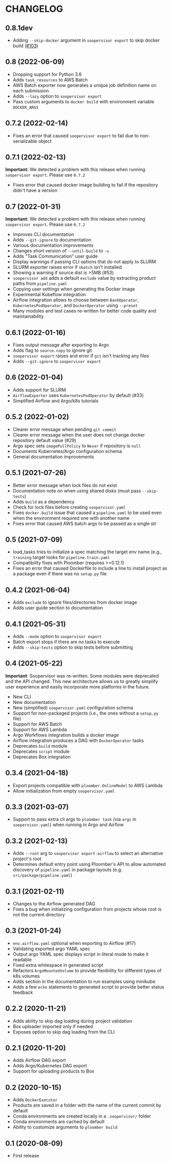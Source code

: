 CHANGELOG
=========

0.8.1dev
--------
* Adding `--skip-docker` argument in `soopervisor export` to skip docker build ([#103](https://github.com/ploomber/soopervisor/issues/103))

0.8 (2022-06-09)
----------------
* Dropping support for Python 3.6
* Adds ``task_resources`` to AWS Batch
* AWS Batch exporter now generates a unique job definition name on each submission
* Adds ``--lazy`` option to ``soopervisor export``
* Pass custom arguments to ``docker build`` with environment variable ``DOCKER_ARGS``

0.7.2 (2022-02-14)
------------------
* Fixes an error that caused ``soopervisor export`` to fail due to non-serializable object

0.7.1 (2022-02-13)
------------------
**Important:** We detected a problem with this release when running ``soopervisor export``. Please use ``0.7.2``

* Fixes error that caused docker image building to fail if the repository didn't have a version

0.7 (2022-01-31)
----------------

**Important:** We detected a problem with this release when running ``soopervisor export``. Please use ``0.7.2``

* Improves CLI documentation
* Adds ``--git-ignore`` to documentation
* Various documentation improvements
* Changes short version of ``--until-build`` to ``-u``
* Adds "Task Communication" user guide
* Display warnings if passing CLI options that do not apply to SLURM
* SLURM exporter raises error if ``sbatch`` isn't installed
* Showing a warning if source dist is >5MB  (#53)
* ``soopervisor add`` adds a default ``exclude`` value by extracting product paths from ``pipeline.yaml``
* Copying user settings when generating the Docker image
* Experimental Kubeflow integration
* Airflow integration allows to choose between ``BashOperator``, ``KubernetesPodOperator``, and ``DockerOperator`` using ``--preset``
* Many modules and test cases re-written for better code quality and maintainability

0.6.1 (2022-01-16)
------------------
* Fixes output message after exporting to Argo
* Adds flag to ``source.copy`` to ignore git
* ``soopervisor export`` raises and error if ``git`` isn't tracking any files
* Adds ``--git-ignore`` to ``soopervisor export``

0.6 (2022-01-04)
----------------
* Adds support for SLURM
* ``AirflowExporter`` uses ``KubernetesPodOperator`` by default (#33)
* Simplified Airflow and Argo/k8s tutorials

0.5.2 (2022-01-02)
------------------
* Clearer error message when pending ``git commit``
* Clearer error message when the user does not change docker repository default value (#29)
* Argo spec sets ``imagePullPolicy`` to ``Never`` if repository is ``null``
* Documents Kubernetes/Argo configuration schema
* General documentation improvements

0.5.1 (2021-07-26)
------------------
* Better error message when lock files do not exist
* Documentation note on when using shared disks (must pass ``--skip-tests``)
* Adds ``build`` as a dependency
* Check for lock files before creating ``soopervisor.yaml``
* Fixes ``docker.build`` issue that caused a ``pipeline.yaml`` to be used even when the environment required one with another name
* Fixes error that caused AWS batch args to be passed as a single str

0.5 (2021-07-09)
----------------
* load_tasks tries to initialize a spec matching the target env name (e.g., ``training`` target looks for ``pipeline.train.yaml``
* Compatibility fixes with Ploomber (requires >=0.12.1)
* Fixes an error that caused Dockerfile to include a line to install project as a package even if there was no ``setup.py`` file

0.4.2 (2021-06-04)
------------------
* Adds ``exclude`` to ignore files/directories from docker image
* Adds user guide section to documentation

0.4.1 (2021-05-31)
------------------
* Adds ``--mode`` option to ``soopervisor export``
* Batch export stops if there are no tasks to execute
* Adds ``--skip-tests`` option to skip tests before submitting

0.4 (2021-05-22)
----------------

**Important**: Soopervisor was re-written. Some modules were deprecated and the
API changed. This new architecture allows us to greatly simplify user experience
and easily incorporate more platforms in the future.

* New CLI
* New documentation
* New (simplified) ``soopervisor.yaml`` configuration schema
* Support for non-packaged projects (i.e., the ones without a ``setup.py`` file)
* Support for AWS Batch
* Support for AWS Lambda
* Argo Workflows integration builds a docker image
* Airflow integration produces a DAG with ``DockerOperator`` tasks
* Deprecates ``build`` module
* Deprecates ``script`` module
* Deprecates Box integration


0.3.4 (2021-04-18)
------------------
* Export projects compatible with `ploomber.OnlineModel` to AWS Lambda
* Allow initialization from empty `soopervisor.yaml`

0.3.3 (2021-03-07)
------------------
* Support to pass extra cli args to ``ploomber task`` (via ``args`` in ``soopervisor.yaml``) when running in Argo and Airflow

0.3.2 (2021-02-13)
------------------
* Adds ``--root`` arg to ``soopervisor export-airflow`` to select an alternative project's root
* Determines default entry point using Ploomber's API to allow automated discovery of ``pipeline.yaml`` in package layouts (e.g. ``src/package/pipeline.yaml``)


0.3.1 (2021-02-11)
------------------
* Changes to the Airflow generated DAG
* Fixes a bug when initializing configuration from projects whose root is not the current directory

0.3 (2021-01-24)
----------------
* ``env.airflow.yaml`` optional when exporting to Airflow (#17)
* Validating exported argo YAML spec
* Output argo YAML spec displays script in literal mode to make it readable
* Fixed extra whitespace in generated script
* Refactors ``ArgoMountedVolume`` to provide flexibility for different types of k8s volumes
* Adds section in the documentation to run examples using minikube
* Adds a few ``echo`` statements to generated script to provide better status feedback


0.2.2 (2020-11-21)
------------------
* Adds ability to skip dag loading during project validation
* Box uploader imported only if needed
* Exposes option to skip dag loading from the CLI


0.2.1 (2020-11-20)
------------------
* Adds Airflow DAG export
* Adds Argo/Kubernetes DAG export
* Support for uploading products to Box


0.2 (2020-10-15)
----------------
* Adds ``DockerExecutor``
* Products are saved in a folder with the name of the current commit by default
* Conda environments are created locally in a `.soopervisor/` folder
* Conda environments are cached by default
* Ability to customize arguments to ``ploomber build``

0.1 (2020-08-09)
-----------------

* First release
